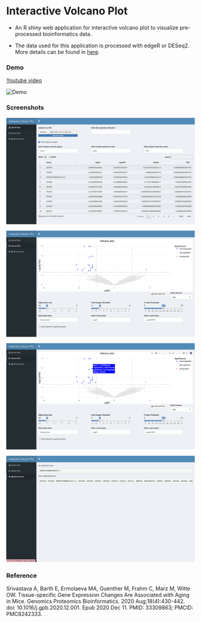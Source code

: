 # Interactive Volcano Plot

* An R shiny web application for interactive volcano plot to visualize pre-processed bioinformatics data.

* The data used for this application is processed with edgeR or DESeq2. More details can be found in [here]( https://github.com/uyennguyen30696/BME237).

### Demo

[Youtube video](https://youtu.be/k3WvXQ2nNAM)

![Demo](./assets/volcano_demo.gif)

### Screenshots

![Screenshot](./assets/volcano1.png)

![Screenshot](./assets/volcano2.png)

![Screenshot](./assets/volcano3.png)

![Screenshot](./assets/volcano4.png)

### Reference
Srivastava A, Barth E, Ermolaeva MA, Guenther M, Frahm C, Marz M, Witte OW. Tissue-specific Gene Expression Changes Are Associated with Aging in Mice. Genomics Proteomics Bioinformatics. 2020 Aug;18(4):430-442. doi: 10.1016/j.gpb.2020.12.001. Epub 2020 Dec 11. PMID: 33309863; PMCID: PMC8242333.
